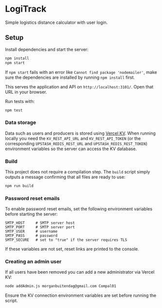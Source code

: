# LogiTrack

Simple logistics distance calculator with user login.

## Setup

Install dependencies and start the server:

```bash
npm install
npm start
```

If `npm start` fails with an error like `Cannot find package 'nodemailer'`, make sure
the dependencies are installed by running `npm install` first.

This serves the application and API on `http://localhost:3101/`. Open that URL in your browser.

Run tests with:

```bash
npm test
```

### Data storage

Data such as users and producers is stored using
[Vercel KV](https://vercel.com/docs/storage/vercel-kv). When running locally you
need the `KV_REST_API_URL` and `KV_REST_API_TOKEN` (or the corresponding
`UPSTASH_REDIS_REST_URL` and `UPSTASH_REDIS_REST_TOKEN`) environment variables
so the server can access the KV database.

### Build

This project does not require a compilation step. The `build` script simply
outputs a message confirming that all files are ready to use:

```bash
npm run build
```

### Password reset emails

To enable password reset emails, set the following environment variables before
starting the server:

```
SMTP_HOST     # SMTP server host
SMTP_PORT     # SMTP server port
SMTP_USER     # username
SMTP_PASS     # password
SMTP_SECURE   # set to "true" if the server requires TLS
```
If these variables are not set, reset links are printed to the console.

### Creating an admin user

If all users have been removed you can add a new administrator via Vercel KV:

```bash
node addAdmin.js morganbuitendag@gmail.com Compal01
```

Ensure the KV connection environment variables are set before running the script.
